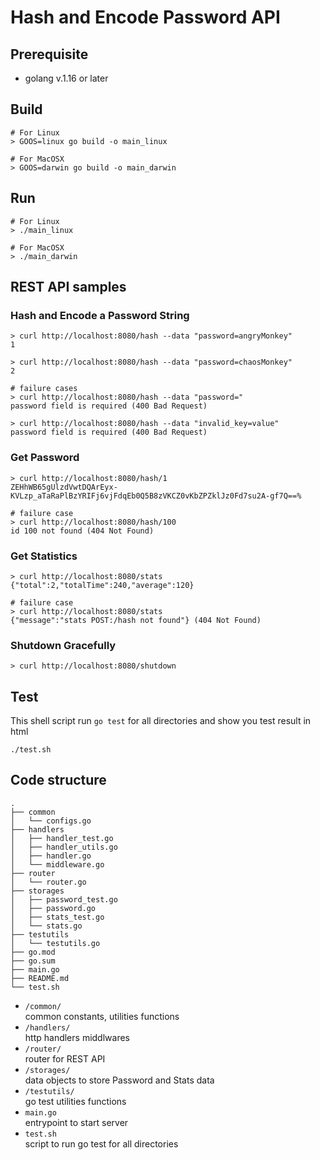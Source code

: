 # Hash and Encode Password API

## Prerequisite
- golang v.1.16 or later

## Build
```
# For Linux
> GOOS=linux go build -o main_linux

# For MacOSX
> GOOS=darwin go build -o main_darwin
```

## Run
```
# For Linux
> ./main_linux

# For MacOSX
> ./main_darwin
```

## REST API samples
### Hash and Encode a Password String
```
> curl http://localhost:8080/hash --data "password=angryMonkey"
1

> curl http://localhost:8080/hash --data "password=chaosMonkey"
2

# failure cases
> curl http://localhost:8080/hash --data "password="
password field is required (400 Bad Request)

> curl http://localhost:8080/hash --data "invalid_key=value"
password field is required (400 Bad Request)

```

### Get Password
```
> curl http://localhost:8080/hash/1
ZEHhWB65gUlzdVwtDQArEyx-KVLzp_aTaRaPlBzYRIFj6vjFdqEb0Q5B8zVKCZ0vKbZPZklJz0Fd7su2A-gf7Q==%

# failure case
> curl http://localhost:8080/hash/100
id 100 not found (404 Not Found)
```

### Get Statistics
```
> curl http://localhost:8080/stats
{"total":2,"totalTime":240,"average":120}

# failure case
> curl http://localhost:8080/stats
{"message":"stats POST:/hash not found"} (404 Not Found)
```

### Shutdown Gracefully
```
> curl http://localhost:8080/shutdown
```

## Test
This shell script run `go test` for all directories and show you test result in html
```
./test.sh
```

## Code structure
```
.
├── common
│   └── configs.go
├── handlers
│   ├── handler_test.go
│   ├── handler_utils.go
│   ├── handler.go
│   └── middleware.go
├── router
│   └── router.go
├── storages
│   ├── password_test.go
│   ├── password.go
│   ├── stats_test.go
│   └── stats.go
├── testutils
│   └── testutils.go
├── go.mod
├── go.sum
├── main.go
├── README.md
└── test.sh
```

- `/common/`<br>
  common constants, utilities functions
- `/handlers/`<br>
  http handlers
  middlwares
- `/router/`<br>
  router for REST API
- `/storages/`<br>
  data objects to store Password and Stats data
- `/testutils/`<br>
  go test utilities functions
- `main.go`<br>
  entrypoint to start server
- `test.sh`<br>
  script to run go test for all directories